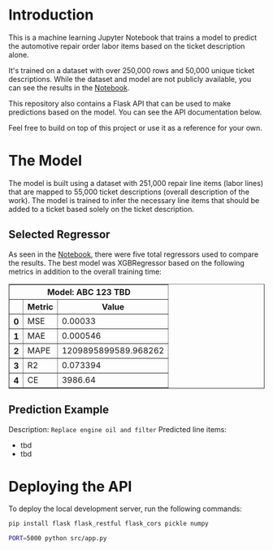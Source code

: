 # Introduction

This is a machine learning Jupyter Notebook that trains a model to predict the
automotive repair order labor items based on the ticket description alone.

It's trained on a dataset with over 250,000 rows and 50,000 unique ticket descriptions.
While the dataset and model are not publicly available, you can see the results in
the [Notebook](./Notebook.ipynb).

This repository also contains a Flask API that can be used to make predictions
based on the model. You can see the API documentation below.

Feel free to build on top of this project or use it as a reference for your own.

# The Model

The model is built using a dataset with 251,000 repair line items (labor lines)
that are mapped to 55,000 ticket descriptions (overall description of the work).
The model is trained to infer the necessary line items that should be added to a
ticket based solely on the ticket description.

## Selected Regressor

As seen in the [Notebook](./Notebook.ipynb), there were five total regressors used
to compare the results. The best model was XGBRegressor based on the following
metrics in addition to the overall training time:

<table border="1">
  <thead>
    <tr>
      <th colspan="3">Model: ABC 123 TBD</th>
    </tr>
  </thead>
  <thead>
    <tr>
      <th></th>
      <th>Metric</th>
      <th>Value</th>
    </tr>
  </thead>
  <tbody>
    <tr>
      <th>0</th>
      <td>MSE</td>
      <td>0.00033</td>
    </tr>
    <tr>
      <th>1</th>
      <td>MAE</td>
      <td>0.000546</td>
    </tr>
    <tr>
      <th>2</th>
      <td>MAPE</td>
      <td>1209895899589.968262</td>
    </tr>
    <tr>
      <th>3</th>
      <td>R2</td>
      <td>0.073394</td>
    </tr>
    <tr>
      <th>4</th>
      <td>CE</td>
      <td>3986.64</td>
    </tr>
  </tbody>
</table>

## Prediction Example

Description: `Replace engine oil and filter`
Predicted line items:

- tbd
- tbd

# Deploying the API

To deploy the local development server, run the following commands:

```bash
pip install flask flask_restful flask_cors pickle numpy
```

```bash
PORT=5000 python src/app.py
```

